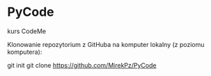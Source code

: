 # PyCode
kurs CodeMe

Klonowanie repozytorium z GitHuba na komputer lokalny (z poziomu komputera): 

  git init 
  git clone https://github.com/MirekPz/PyCode
